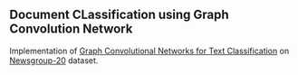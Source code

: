 ## Document CLassification using Graph Convolution Network

Implementation of [Graph Convolutional Networks for Text Classification](https://arxiv.org/abs/1809.05679) on [Newsgroup-20](http://qwone.com/~jason/20Newsgroups/) dataset.
